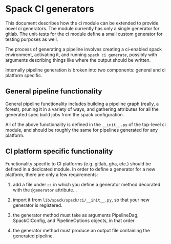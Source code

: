 # Spack CI generators

This document describes how the ci module can be extended to provide novel
ci generators.  The module currently has only a single generator for gitlab.
The unit-tests for the ci module define a small custom generator for testing
purposes as well.

The process of generating a pipeline involves creating a ci-enabled spack
environment, activating it, and running `spack ci generate`, possibly with
arguments describing things like where the output should be written.

Internally pipeline generation is broken into two components: general and
ci platform specific.

## General pipeline functionality

General pipeline functionality includes building a pipeline graph (really,
a forest), pruning it in a variety of ways, and gathering attributes for all
the generated spec build jobs from the spack configuration.

All of the above functionality is defined in the `__init__.py` of the top-level
ci module, and should be roughly the same for pipelines generated for any
platform.

## CI platform specific functionality

Functionality specific to CI platforms (e.g. gitlab, gha, etc.) should be
defined in a dedicated module.  In order to define a generator for a new
platform, there are only a few requirements:

1. add a file under `ci` in which you define a generator method decorated with
the `@generator` attribute. .

1. import it from `lib/spack/spack/ci/__init__.py`, so that your new generator
is registered.

1. the generator method must take as arguments PipelineDag, SpackCIConfig,
and PipelineOptions objects, in that order.

1. the generator method must produce an output file containing the
generated pipeline.
